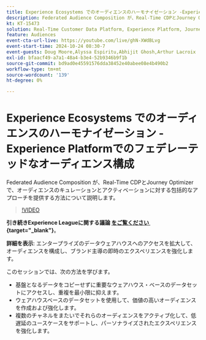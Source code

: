```yaml
---
title: Experience Ecosystems でのオーディエンスのハーモナイゼーション -Experience Platformでのフェデレーテッドなオーディエンス構成
description: Federated Audience Composition が、Real-Time CDPとJourney Optimizerで、オーディエンスのキュレーションとアクティベーションに対する包括的なアプローチを提供する方法について説明します。
kt: KT-15473
solution: Real-Time Customer Data Platform, Experience Platform, Journey Optimizer
feature: Audiences
event-cta-url-live: https://youtube.com/live/ghN-XWdBLvg
event-start-time: 2024-10-24 08:30-7
event-guests: Doug Moore,Alyssa Espiritu,Abhijit Ghosh,Arthur Lacroix
exl-id: bfaacf49-a7a1-48a4-b3e4-52b9346b9f1b
source-git-commit: bd9ad0e45591576dda38452e40abee08e4b490b2
workflow-type: tm+mt
source-wordcount: '139'
ht-degree: 0%

---
```


# Experience Ecosystems でのオーディエンスのハーモナイゼーション -Experience Platformでのフェデレーテッドなオーディエンス構成

Federated Audience Composition が、Real-Time CDPとJourney Optimizerで、オーディエンスのキュレーションとアクティベーションに対する包括的なアプローチを提供する方法について説明します。

>[!VIDEO](https://video.tv.adobe.com/v/3436457?quality=12&learn=on)

**引き続きExperience Leagueに関する議論 [&#x200B; をご覧ください &#x200B;](https://experienceleaguecommunities.adobe.com/t5/adobe-experience-platform/adobe-experience-league-live-harmonize-audiences-in-experience/m-p/718976?profile.language=ja#M636){target="_blank"}**。

**詳細を表示**:
エンタープライズのデータウェアハウスへのアクセスを拡大して、オーディエンスを構成し、ブランド主導の即時のエクスペリエンスを強化します。

このセッションでは、次の方法を学びます。

* 基盤となるデータをコピーせずに重要なウェアハウス・ベースのデータセットにアクセスし、重複を最小限に抑えます。
* ウェアハウスベースのデータセットを使用して、価値の高いオーディエンスを作成および強化します。
* 複数のチャネルをまたいでそれらのオーディエンスをアクティブ化して、低遅延のユースケースをサポートし、パーソナライズされたエクスペリエンスを強化します。
